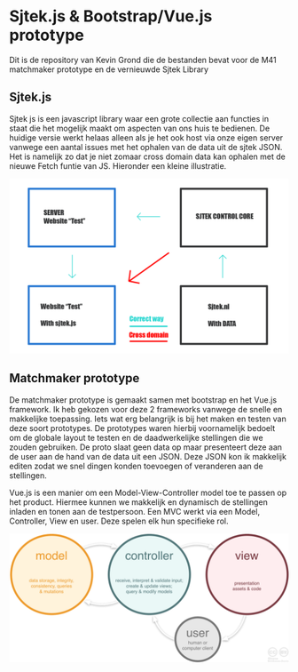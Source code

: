 # Sjtek.js & Bootstrap/Vue.js prototype

Dit is de repository van Kevin Grond die de bestanden bevat voor de M41 matchmaker prototype en de vernieuwde Sjtek Library
## Sjtek.js
Sjtek js is een javascript library waar een grote collectie aan functies in staat die het mogelijk maakt om aspecten van ons huis te bedienen. De huidige versie werkt helaas alleen als je het ook host via onze eigen server vanwege een aantal issues met het ophalen van de data uit de sjtek JSON. Het is namelijk zo dat je niet zomaar cross domain data kan ophalen met de nieuwe Fetch funtie van JS. Hieronder een kleine illustratie.

![System overview](./Sjteklines.png)

## Matchmaker prototype
De matchmaker prototype is gemaakt samen met bootstrap en het Vue.js framework. Ik heb gekozen voor deze 2 frameworks vanwege de snelle en makkelijke toepassing. Iets wat erg belangrijk is bij het maken en testen van deze soort prototypes. De prototypes waren hierbij voornamelijk bedoelt om de globale layout te testen en de daadwerkelijke stellingen die we zouden gebruiken. De proto slaat geen data op maar presenteert deze aan de user aan de hand van de data uit een JSON. Deze JSON kon ik makkelijk editen zodat we snel dingen konden toevoegen of veranderen aan de stellingen. 

Vue.js is een manier om een Model-View-Controller model toe te passen op het product. Hiermee kunnen we makkelijk en dynamisch de stellingen inladen en tonen aan de testpersoon. Een MVC werkt via een Model, Controller, View en user. Deze spelen elk hun specifieke rol.

![System overview](./MVCmodel.png)

